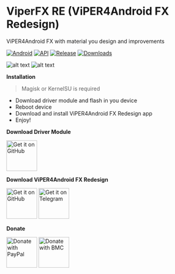 # ViperFX RE (ViPER4Android FX Redesign)
ViPER4Android FX with material you design and improvements

[![Android](https://img.shields.io/badge/Platform-Android-green.svg?style=flat-square)](https://www.android.com) [![API](https://img.shields.io/badge/API-24%2B-orange.svg?logo=android&style=flat-square)](https://developer.android.com/studio/releases/platforms) [![Release](https://img.shields.io/github/v/release/WSTxda/ViperFX-RE-Releases?color=blue&label=Release&style=flat-square)](https://github.com/WSTxda/ViperFX-RE-Releases/releases) [![Downloads](https://img.shields.io/github/downloads/WSTxda/ViperFX-RE-Releases/total?label=Downloads&logo=github&style=flat-square)](https://github.com/WSTxda/ViperFX-RE-Releases/releases)
 
![alt text](https://raw.githubusercontent.com/WSTxda/ViperFX-RE-Releases/main/Images/Banner.svg)
![alt text](https://raw.githubusercontent.com/WSTxda/ViperFX-RE-Releases/main/Images/Screenshots.png)

**Installation**

>Magisk or KernelSU is required
- Download driver module and flash in you device
- Reboot device
- Download and install ViPER4Android FX Redesign app
- Enjoy!

**Download Driver Module**

[<img src="https://raw.githubusercontent.com/WSTxda/QP-Gallery-Releases/master/Images/GitHub.svg"
      alt='Get it on GitHub'
      height="80">](https://github.com/AndroidAudioMods/ViPER4Android/releases)

**Download ViPER4Android FX Redesign**

[<img src="https://raw.githubusercontent.com/WSTxda/QP-Gallery-Releases/master/Images/GitHub.svg"
      alt='Get it on GitHub'
      height="80">](https://github.com/WSTxda/ViperFX-RE-Releases/releases) [<img src="https://raw.githubusercontent.com/WSTxda/QP-Gallery-Releases/master/Images/Telegram.svg"
      alt='Get it on Telegram'
      height="80">](https://t.me/WSTprojects)

**Donate**

[<img src="https://raw.githubusercontent.com/WSTxda/QP-Gallery-Releases/master/Images/PayPal.svg"
      alt='Donate with PayPal'
      height="80">](https://bit.ly/2lV0E6u) [<img src="https://raw.githubusercontent.com/WSTxda/QP-Gallery-Releases/master/Images/BMC.svg"
      alt='Donate with BMC'
      height="80">](https://www.buymeacoffee.com/wstxda)
